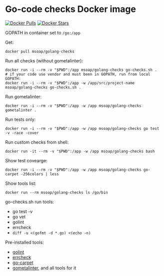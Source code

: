 # Go-code checks Docker image

[![Docker Pulls](https://img.shields.io/docker/pulls/msoap/golang-checks.svg?maxAge=3600)](https://hub.docker.com/r/msoap/golang-checks/)
[![Docker Stars](https://img.shields.io/docker/stars/msoap/golang-checks.svg?maxAge=3600)](https://hub.docker.com/r/msoap/golang-checks/)

GOPATH in container set to `/go:/app`

Get:

    docker pull msoap/golang-checks

Run all checks (without gometalinter):

    docker run -i --rm -v "$PWD":/app msoap/golang-checks go-checks.sh .
    # if your code use vendor and must been in GOPATH, run from local GOPATH:
    docker run -i --rm -v "$PWD":/app -w /app/src/project-name msoap/golang-checks go-checks.sh .

Run gometalinter:

    docker run -i --rm -v "$PWD":/app -w /app msoap/golang-checks gometalinter .

Run tests only:

    docker run -i --rm -v "$PWD":/app -w /app msoap/golang-checks go test -v -race -cover

Run custom checks from shell:

    docker run -it --rm -v "$PWD":/app -w /app msoap/golang-checks bash

Show test covearge:

    docker run -i --rm -v "$PWD":/app -w /app msoap/golang-checks go-carpet -256colors | less

Show tools list:

    docker run --rm msoap/golang-checks ls /go/bin

go-checks.sh run tools:

  * go test -v
  * go vet
  * golint
  * errcheck
  * `diff -u <(gofmt -d *.go) <(echo -n)`

Pre-installed tools:

  * [golint](https://github.com/golang/lint)
  * [errcheck](https://github.com/kisielk/errcheck)
  * [go-carpet](https://github.com/msoap/go-carpet)
  * [gometalinter](https://github.com/alecthomas/gometalinter), and all tools for it
